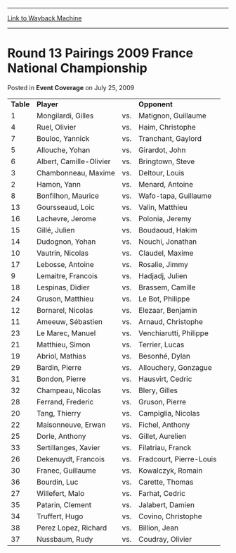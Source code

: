 
---
[Link to Wayback Machine](https://web.archive.org/web/20171030193850/https://magic.wizards.com/en/articles/archive/event-coverage/round-13-pairings-2009-france-national-championship-2009-07-25)

[_metadata_:description]:- "Table Player  Opponent 1 Mongilardi, Gilles vs. Matignon, Guillaume 4 Ruel, Olivier vs. Haim, Christophe 7 Bouloc, Yannick vs. Tranchant, Gaylord"
[_metadata_:generator]:- "Drupal 7 (http://drupal.org)"
[_metadata_:node]:- "433116"
[_metadata_:publish_date]:- "2009-07-25"
[_metadata_:source]:- "div-main-content"
[_metadata_:title]:- "Round 13 Pairings 2009 France National Championship"
[_metadata_:wayback_capture_timestamp]:- "2017-10-30 19:38:50"
[_metadata_:wayback_raw_url]:- "https://web.archive.org/web/20171030193850id_/https://magic.wizards.com/en/articles/archive/event-coverage/round-13-pairings-2009-france-national-championship-2009-07-25"
[_metadata_:wayback_url]:- "https://magic.wizards.com/en/articles/archive/event-coverage/round-13-pairings-2009-france-national-championship-2009-07-25"
---


Round 13 Pairings 2009 France National Championship
===================================================



 Posted in **Event Coverage**
 on July 25, 2009 












|  |  |  |  |
| --- | --- | --- | --- |
| **Table** | **Player** |  | **Opponent** |
| 1 | Mongilardi, Gilles | vs. | Matignon, Guillaume |
| 4 | Ruel, Olivier | vs. | Haim, Christophe |
| 7 | Bouloc, Yannick | vs. | Tranchant, Gaylord |
| 5 | Allouche, Yohan | vs. | Girardot, John |
| 6 | Albert, Camille-Olivier | vs. | Bringtown, Steve |
| 3 | Chambonneau, Maxime | vs. | Deltour, Louis |
| 2 | Hamon, Yann | vs. | Menard, Antoine |
| 8 | Bonfilhon, Maurice | vs. | Wafo-tapa, Guillaume |
| 13 | Goursseaud, Loic | vs. | Valin, Matthieu |
| 16 | Lachevre, Jerome | vs. | Polonia, Jeremy |
| 15 | Gillé, Julien | vs. | Boudaoud, Hakim |
| 14 | Dudognon, Yohan | vs. | Nouchi, Jonathan |
| 10 | Vautrin, Nicolas | vs. | Claudel, Maxime |
| 17 | Lebosse, Antoine | vs. | Rosalie, Jimmy |
| 9 | Lemaitre, Francois | vs. | Hadjadj, Julien |
| 18 | Lespinas, Didier | vs. | Brassem, Camille |
| 24 | Gruson, Matthieu | vs. | Le Bot, Philippe |
| 12 | Bornarel, Nicolas | vs. | Elezaar, Benjamin |
| 11 | Ameeuw, Sébastien | vs. | Arnaud, Christophe |
| 23 | Le Marec, Manuel | vs. | Venchiarutti, Philippe |
| 21 | Matthieu, Simon | vs. | Terrier, Lucas |
| 19 | Abriol, Mathias | vs. | Besonhé, Dylan |
| 29 | Bardin, Pierre | vs. | Allouchery, Gonzague |
| 31 | Bondon, Pierre | vs. | Hausvirt, Cedric |
| 32 | Champeau, Nicolas | vs. | Blery, Gilles |
| 28 | Ferrand, Frederic | vs. | Gruson, Pierre |
| 20 | Tang, Thierry | vs. | Campiglia, Nicolas |
| 22 | Maisonneuve, Erwan | vs. | Fichel, Anthony |
| 25 | Dorle, Anthony | vs. | Gillet, Aurelien |
| 33 | Sertillanges, Xavier | vs. | Filatriau, Franck |
| 26 | Dekenuydt, Francois | vs. | Fradcourt, Pierre-Louis |
| 30 | Franec, Guillaume | vs. | Kowalczyk, Romain |
| 36 | Bourdin, Luc | vs. | Carette, Thomas |
| 27 | Willefert, Malo | vs. | Farhat, Cedric |
| 35 | Patarin, Clement | vs. | Jalabert, Damien |
| 34 | Truffert, Hugo | vs. | Covino, Christophe |
| 38 | Perez Lopez, Richard | vs. | Billion, Jean |
| 37 | Nussbaum, Rudy | vs. | Coudray, Olivier |







